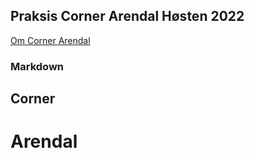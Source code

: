## Praksis Corner Arendal Høsten 2022

[Om Corner Arendal](about.md)

### Markdown

## Corner

# Arendal
